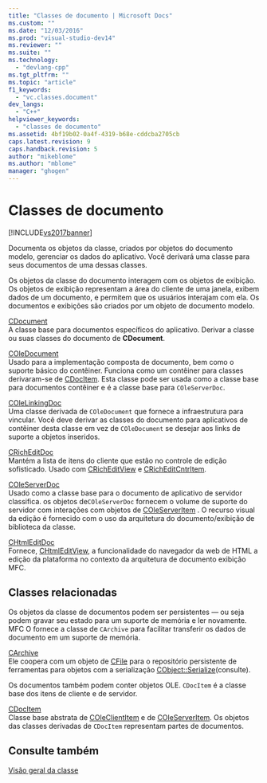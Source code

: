 ```yaml
---
title: "Classes de documento | Microsoft Docs"
ms.custom: ""
ms.date: "12/03/2016"
ms.prod: "visual-studio-dev14"
ms.reviewer: ""
ms.suite: ""
ms.technology: 
  - "devlang-cpp"
ms.tgt_pltfrm: ""
ms.topic: "article"
f1_keywords: 
  - "vc.classes.document"
dev_langs: 
  - "C++"
helpviewer_keywords: 
  - "classes de documento"
ms.assetid: 4bf19b02-0a4f-4319-b68e-cddcba2705cb
caps.latest.revision: 9
caps.handback.revision: 5
author: "mikeblome"
ms.author: "mblome"
manager: "ghogen"
---
```

# Classes de documento
[!INCLUDE[vs2017banner](../assembler/inline/includes/vs2017banner.md)]

Documenta os objetos da classe, criados por objetos do documento modelo, gerenciar os dados do aplicativo.  Você derivará uma classe para seus documentos de uma dessas classes.  
  
 Os objetos da classe do documento interagem com os objetos de exibição.  Os objetos de exibição representam a área do cliente de uma janela, exibem dados de um documento, e permitem que os usuários interajam com ela.  Os documentos e exibições são criados por um objeto de documento modelo.  
  
 [CDocument](../Topic/CDocument%20Class.md)  
 A classe base para documentos específicos do aplicativo.  Derivar a classe ou suas classes do documento de **CDocument**.  
  
 [COleDocument](../mfc/reference/coledocument-class.md)  
 Usado para a implementação composta de documento, bem como o suporte básico do contêiner.  Funciona como um contêiner para classes derivaram\-se de [CDocItem](../mfc/reference/cdocitem-class.md).  Esta classe pode ser usada como a classe base para documentos contêiner e é a classe base para `COleServerDoc`.  
  
 [COleLinkingDoc](../mfc/reference/colelinkingdoc-class.md)  
 Uma classe derivada de `COleDocument` que fornece a infraestrutura para vincular.  Você deve derivar as classes do documento para aplicativos de contêiner desta classe em vez de `COleDocument` se desejar aos links de suporte a objetos inseridos.  
  
 [CRichEditDoc](../mfc/reference/cricheditdoc-class.md)  
 Mantém a lista de itens do cliente que estão no controle de edição sofisticado.  Usado com [CRichEditView](../mfc/reference/cricheditview-class.md) e [CRichEditCntrItem](../mfc/reference/cricheditcntritem-class.md).  
  
 [COleServerDoc](../Topic/COleServerDoc%20Class.md)  
 Usado como a classe base para o documento de aplicativo de servidor classifica.  os objetos de`COleServerDoc` fornecem o volume de suporte do servidor com interações com objetos de [COleServerItem](../mfc/reference/coleserveritem-class.md) .  O recurso visual da edição é fornecido com o uso da arquitetura do documento\/exibição de biblioteca da classe.  
  
 [CHtmlEditDoc](../mfc/reference/chtmleditdoc-class.md)  
 Fornece, [CHtmlEditView](../mfc/reference/chtmleditview-class.md), a funcionalidade do navegador da web de HTML a edição da plataforma no contexto da arquitetura de documento exibição MFC.  
  
## Classes relacionadas  
 Os objetos da classe de documentos podem ser persistentes — ou seja podem gravar seu estado para um suporte de memória e ler novamente.  MFC O fornece a classe de `CArchive` para facilitar transferir os dados de documento em um suporte de memória.  
  
 [CArchive](../mfc/reference/carchive-class.md)  
 Ele coopera com um objeto de [CFile](../mfc/reference/cfile-class.md) para o repositório persistente de ferramentas para objetos com a serialização [CObject::Serialize](../Topic/CObject::Serialize.md)\(consulte\).  
  
 Os documentos também podem conter objetos OLE.  `CDocItem` é a classe base dos itens de cliente e de servidor.  
  
 [CDocItem](../mfc/reference/cdocitem-class.md)  
 Classe base abstrata de [COleClientItem](../mfc/reference/coleclientitem-class.md) e de [COleServerItem](../mfc/reference/coleserveritem-class.md).  Os objetos das classes derivadas de `CDocItem` representam partes de documentos.  
  
## Consulte também  
 [Visão geral da classe](../mfc/class-library-overview.md)